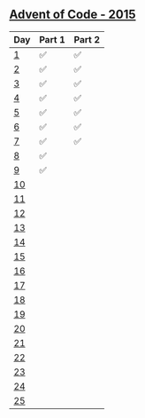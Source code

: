 [Advent of Code - 2015](http://adventofcode.com/2015)
---------------------------

| Day           | Part 1 | Part 2 |
|---------------|--------------------|--------------------|
| [1][2015_1]   | :white_check_mark: | :white_check_mark: |
| [2][2015_2]   | :white_check_mark: | :white_check_mark: |
| [3][2015_3]   | :white_check_mark: | :white_check_mark: |
| [4][2015_4]   | :white_check_mark: | :white_check_mark: |
| [5][2015_5]   | :white_check_mark: | :white_check_mark: |
| [6][2015_6]   | :white_check_mark: | :white_check_mark: |
| [7][2015_7]   | :white_check_mark: | :white_check_mark: |
| [8][2015_8]   | :white_check_mark: | |
| [9][2015_9]   | :white_check_mark: | |
| [10][2015_10] | | |
| [11][2015_11] | | |
| [12][2015_12] | | |
| [13][2015_13] | | |
| [14][2015_14] | | |
| [15][2015_15] | | |
| [16][2015_16] | | |
| [17][2015_17] | | |
| [18][2015_18] | | |
| [19][2015_19] | | |
| [20][2015_20] | | |
| [21][2015_21] | | |
| [22][2015_22] | | |
| [23][2015_23] | | |
| [24][2015_24] | | |
| [25][2015_25] | | |

[2015_1]: https://github.com/MatheusVellone/adventofcode/tree/master/2015/1
[2015_2]: https://github.com/MatheusVellone/adventofcode/tree/master/2015/2
[2015_3]: https://github.com/MatheusVellone/adventofcode/tree/master/2015/3
[2015_4]: https://github.com/MatheusVellone/adventofcode/tree/master/2015/4
[2015_5]: https://github.com/MatheusVellone/adventofcode/tree/master/2015/5
[2015_6]: https://github.com/MatheusVellone/adventofcode/tree/master/2015/6
[2015_7]: https://github.com/MatheusVellone/adventofcode/tree/master/2015/7
[2015_8]: https://github.com/MatheusVellone/adventofcode/tree/master/2015/8
[2015_9]: https://github.com/MatheusVellone/adventofcode/tree/master/2015/9
[2015_10]: https://github.com/MatheusVellone/adventofcode/tree/master/2015/10
[2015_11]: https://github.com/MatheusVellone/adventofcode/tree/master/2015/11
[2015_12]: https://github.com/MatheusVellone/adventofcode/tree/master/2015/12
[2015_13]: https://github.com/MatheusVellone/adventofcode/tree/master/2015/13
[2015_14]: https://github.com/MatheusVellone/adventofcode/tree/master/2015/14
[2015_15]: https://github.com/MatheusVellone/adventofcode/tree/master/2015/15
[2015_16]: https://github.com/MatheusVellone/adventofcode/tree/master/2015/16
[2015_17]: https://github.com/MatheusVellone/adventofcode/tree/master/2015/17
[2015_18]: https://github.com/MatheusVellone/adventofcode/tree/master/2015/18
[2015_19]: https://github.com/MatheusVellone/adventofcode/tree/master/2015/19
[2015_20]: https://github.com/MatheusVellone/adventofcode/tree/master/2015/20
[2015_21]: https://github.com/MatheusVellone/adventofcode/tree/master/2015/21
[2015_22]: https://github.com/MatheusVellone/adventofcode/tree/master/2015/22
[2015_23]: https://github.com/MatheusVellone/adventofcode/tree/master/2015/23
[2015_24]: https://github.com/MatheusVellone/adventofcode/tree/master/2015/24
[2015_25]: https://github.com/MatheusVellone/adventofcode/tree/master/2015/25
